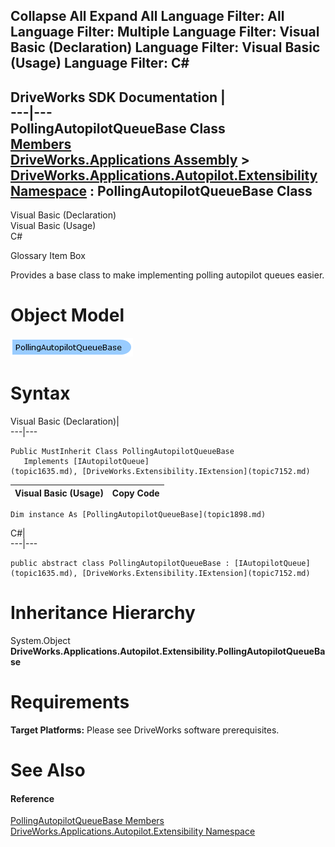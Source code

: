 Collapse All Expand All Language Filter: All  Language Filter: Multiple  Language Filter: Visual Basic (Declaration) Language Filter: Visual Basic (Usage) Language Filter: C#  
---  
DriveWorks SDK Documentation  |   
---|---  
PollingAutopilotQueueBase Class   
[Members](topic1899.md)   
[DriveWorks.Applications Assembly](topic13.md) > [DriveWorks.Applications.Autopilot.Extensibility Namespace](topic1633.md) : PollingAutopilotQueueBase Class  
---  
  
Visual Basic (Declaration)    
Visual Basic (Usage)    
C# 

Glossary Item Box

Provides a base class to make implementing polling autopilot queues easier. 

# Object Model

![](dotnetdiagramimages/image65.png)

# Syntax

Visual Basic (Declaration)|   
---|---  
      
    
    Public MustInherit Class PollingAutopilotQueueBase 
       Implements [IAutopilotQueue](topic1635.md), [DriveWorks.Extensibility.IExtension](topic7152.md)   
  
Visual Basic (Usage)| Copy Code  
---|---  
      
    
    Dim instance As [PollingAutopilotQueueBase](topic1898.md)  
  
C#|   
---|---  
      
    
    public abstract class PollingAutopilotQueueBase : [IAutopilotQueue](topic1635.md), [DriveWorks.Extensibility.IExtension](topic7152.md)    
  
# Inheritance Hierarchy

System.Object  
**DriveWorks.Applications.Autopilot.Extensibility.PollingAutopilotQueueBase**  


# Requirements

**Target Platforms:** Please see DriveWorks software prerequisites.

# See Also

#### Reference

[PollingAutopilotQueueBase Members](topic1899.md)   
[DriveWorks.Applications.Autopilot.Extensibility Namespace](topic1633.md)


